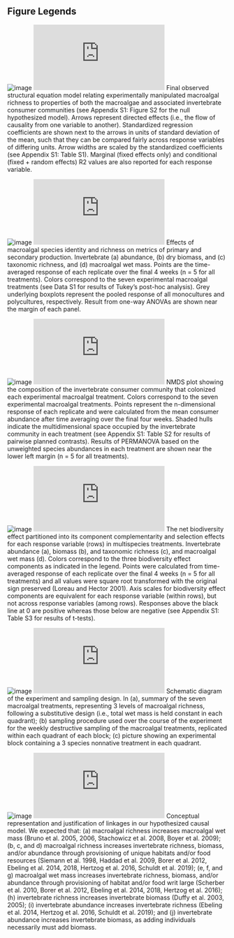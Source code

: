 ## Figure Legends

![image](https://user-images.githubusercontent.com/11825056/167866985-0133bb6f-d997-425d-a81e-77e5c0401ff2.png)
[![Figure_1.pdf](https://github.com/apramus/seaweed-biodiversity-effects/blob/main/figures/Figure_1.pdf)](https://github.com/apramus/seaweed-biodiversity-effects/blob/main/figures/Figure_1.pdf) Final observed structural equation model relating experimentally manipulated macroalgal richness to properties of both the macroalgae and associated invertebrate consumer communities (see Appendix S1: Figure S2 for the null hypothesized model). Arrows represent directed effects (i.e., the flow of causality from one variable to another). Standardized regression coefficients are shown next to the arrows in units of standard deviation of the mean, such that they can be compared fairly across response variables of differing units. Arrow widths are scaled by the standardized coefficients (see Appendix S1: Table S1). Marginal (fixed effects only) and conditional (fixed + random effects) R2 values are also reported for each response variable. 

![image](https://user-images.githubusercontent.com/11825056/167867240-5364b840-a76b-4cbb-a8bc-1573a5cffd7b.png)
[![Figure_2.pdf](https://github.com/apramus/seaweed-biodiversity-effects/blob/main/figures/Figure_2.pdf)](https://github.com/apramus/seaweed-biodiversity-effects/blob/main/figures/Figure_2.pdf) Effects of macroalgal species identity and richness on metrics of primary and secondary production. Invertebrate (a) abundance, (b) dry biomass, and (c) taxonomic richness, and (d) macroalgal wet mass. Points are the time-averaged response of each replicate over the final 4 weeks (n = 5 for all treatments). Colors correspond to the seven experimental macroalgal treatments (see Data S1 for results of Tukey’s post-hoc analysis). Grey underlying boxplots represent the pooled response of all monocultures and polycultures, respectively. Result from one-way ANOVAs are shown near the margin of each panel.

![image](https://user-images.githubusercontent.com/11825056/167867379-08b50cee-4619-4db9-bd27-230ac9013769.png)
[![Figure_3.pdf](https://github.com/apramus/seaweed-biodiversity-effects/blob/main/figures/Figure_3.pdf)](https://github.com/apramus/seaweed-biodiversity-effects/blob/main/figures/Figure_3.pdf) NMDS plot showing the composition of the invertebrate consumer community that colonized each experimental macroalgal treatment. Colors correspond to the seven experimental macroalgal treatments. Points represent the n-dimensional response of each replicate and were calculated from the mean consumer abundance after time averaging over the final four weeks. Shaded hulls indicate the multidimensional space occupied by the invertebrate community in each treatment (see Appendix S1: Table S2 for results of pairwise planned contrasts). Results of PERMANOVA based on the unweighted species abundances in each treatment are shown near the lower left margin (n = 5 for all treatments).

![image](https://user-images.githubusercontent.com/11825056/167867480-1c80b5fc-592f-4023-a4dc-97d3c44a5bcf.png)
[![Figure_4.pdf](https://github.com/apramus/seaweed-biodiversity-effects/blob/main/figures/Figure_4.pdf)](https://github.com/apramus/seaweed-biodiversity-effects/blob/main/figures/Figure_4.pdf) The net biodiversity effect partitioned into its component complementarity and selection effects for each response variable (rows) in multispecies treatments. Invertebrate abundance (a), biomass (b), and taxonomic richness (c), and macroalgal wet mass (d). Colors correspond to the three biodiversity effect components as indicated in the legend. Points were calculated from time-averaged response of each replicate over the final 4 weeks (n = 5 for all treatments) and all values were square root transformed with the original sign preserved (Loreau and Hector 2001). Axis scales for biodiversity effect components are equivalent for each response variable (within rows), but not across response variables (among rows). Responses above the black line at 0 are positive whereas those below are negative (see Appendix S1: Table S3 for results of t-tests).

![image](https://user-images.githubusercontent.com/11825056/167867729-370f8b90-b980-40c2-9e7b-a63b0c895aef.png)
[![Figure_S1.pdf](https://github.com/apramus/seaweed-biodiversity-effects/blob/main/figures/Figure_S1.pdf)](https://github.com/apramus/seaweed-biodiversity-effects/blob/main/figures/Figure_S1.pdf) Schematic diagram of the experiment and sampling design. In (a), summary of the seven macroalgal treatments, representing 3 levels of macroalgal richness, following a substitutive design (i.e., total wet mass is held constant in each quadrant); (b) sampling procedure used over the course of the experiment for the weekly destructive sampling of the macroalgal treatments, replicated within each quadrant of each block; (c) picture showing an experimental block containing a 3 species nonnative treatment in each quadrant.

![image](https://user-images.githubusercontent.com/11825056/167867809-a86a357a-20d1-4785-8901-9e6e0ed2c2eb.png)
[![Figure_S2.pdf](https://github.com/apramus/seaweed-biodiversity-effects/blob/main/figures/Figure_S2.pdf)](https://github.com/apramus/seaweed-biodiversity-effects/blob/main/figures/Figure_S2.pdf) Conceptual representation and justification of linkages in our hypothesized causal model. We expected that: (a) macroalgal richness increases macroalgal wet mass (Bruno et al. 2005, 2006, Stachowicz et al. 2008, Boyer et al. 2009); (b, c, and d) macroalgal richness increases invertebrate richness, biomass, and/or abundance through provisioning of unique habitats and/or food resources (Siemann et al. 1998, Haddad et al. 2009, Borer et al. 2012, Ebeling et al. 2014, 2018, Hertzog et al. 2016, Schuldt et al. 2019); (e, f, and g) macroalgal wet mass increases invertebrate richness, biomass, and/or abundance through provisioning of habitat and/or food writ large (Scherber et al. 2010, Borer et al. 2012, Ebeling et al. 2014, 2018, Hertzog et al. 2016); (h) invertebrate richness increases invertebrate biomass (Duffy et al. 2003, 2005); (i) invertebrate abundance increases invertebrate richness (Ebeling et al. 2014, Hertzog et al. 2016, Schuldt et al. 2019); and (j) invertebrate abundance increases invertebrate biomass, as adding individuals necessarily must add biomass.
